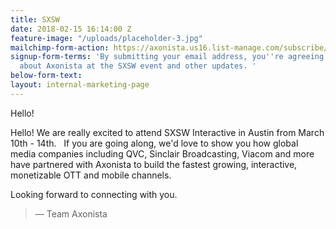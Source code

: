 ```yaml
---
title: SXSW
date: 2018-02-15 16:14:00 Z
feature-image: "/uploads/placeholder-3.jpg"
mailchimp-form-action: https://axonista.us16.list-manage.com/subscribe/post?u=0fa6facce98578adeda82d3fa&amp;id=b917b8e7bf
signup-form-terms: 'By submitting your email address, you''re agreeing to being emailed
  about Axonista at the SXSW event and other updates. '
below-form-text: 
layout: internal-marketing-page
---
```


<p>Hello!</p>

<p>Hello!
We are really excited to attend SXSW Interactive in Austin from March 10th - 14th.  
If you are going along, we'd love to show you how global media companies including QVC, Sinclair Broadcasting, Viacom and more have partnered with Axonista to build the fastest growing, interactive, monetizable OTT and mobile channels.</p>

Looking forward to connecting with you. 

> — Team Axonista
